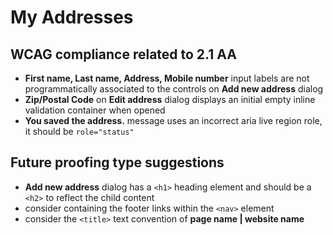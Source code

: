 # My Addresses
## WCAG compliance related to 2.1 AA
- **First name, Last name, Address, Mobile number** input labels are not programmatically associated to the controls on **Add new address** dialog
- **Zip/Postal Code** on **Edit address** dialog displays an initial empty inline validation container when opened
- **You saved the address.** message uses an incorrect aria live region role, it should be `role="status"`
## Future proofing type suggestions
- **Add new address** dialog has a `<h1>` heading element and should be a `<h2>` to reflect the child content
- consider containing the footer links within the `<nav>` element
- consider the `<title>` text convention of **page name | website name**
